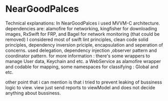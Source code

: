 # NearGoodPalces

Technical explanations: In NearGoodPalces i used MVVM-C architecture. 
dependencies are: alamofire for networking, kingfisher for downloading images, RxSwift for FRP, and Bagel for network monitoring (that could be removed)
I considered most of swift lint principles, clean code solid principles, dependency inversion priciple, encapsulation and seperation of concerns.
used delegation, dependency injection ,observer pattern and coordinator pattern.
for more information : there's some  wrappers to manage User data, Keychain and etc. a WebService as alamofire wrapper and codable for mapping,
some namespaces for classifying : Global and etc. 

other point that i can mention is that i tried to prevent leaking of bussiness logic to view. view just send reports to viewModel and does not decide anything about bussiness.


